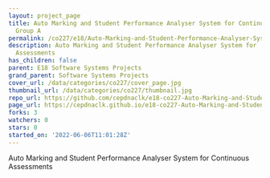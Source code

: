 ```yaml
---
layout: project_page
title: Auto Marking and Student Performance Analyser System for Continuous Assessments
  Group A
permalink: /co227/e18/Auto-Marking-and-Student-Performance-Analyser-System-for-Continuous-Assessments-Group-A/
description: Auto Marking and Student Performance Analyser System for  Continuous
  Assessments
has_children: false
parent: E18 Software Systems Projects
grand_parent: Software Systems Projects
cover_url: /data/categories/co227/cover_page.jpg
thumbnail_url: /data/categories/co227/thumbnail.jpg
repo_url: https://github.com/cepdnaclk/e18-co227-Auto-Marking-and-Student-Performance-Analyser-System-for-Continuous-Assessments-Group-A
page_url: https://cepdnaclk.github.io/e18-co227-Auto-Marking-and-Student-Performance-Analyser-System-for-Continuous-Assessments-Group-A
forks: 3
watchers: 0
stars: 0
started_on: '2022-06-06T11:01:28Z'
---
```


Auto Marking and Student Performance Analyser System for  Continuous Assessments
